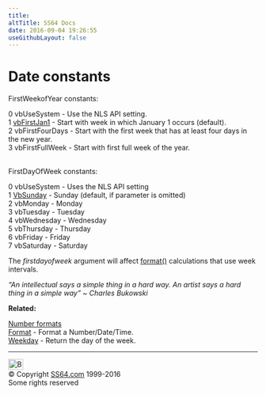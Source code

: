 ```yaml
---
title:
altTitle: SS64 Docs
date: 2016-09-04 19:26:55
useGithubLayout: false
---
```

<!-- #BeginLibraryItem "/Library/head_access.lbi" --><!-- #EndLibraryItem --><h1>Date constants</h1>
<p>FirstWeekofYear constants:</p>
<p><span class="code">0 </span>vbUseSystem - Use the NLS API setting.<br>
<span class="code">1 </span><u>vbFirstJan1</u> - Start with week in which January 1 occurs (default).<br>
<span class="code">2 </span>vbFirstFourDays - Start with the first week that has at least four days in the new year.<br>
<span class="code">3 </span>vbFirstFullWeek - Start with first full week of the year.</p>
<p><br>
FirstDayOfWeek constants: </p>
<p><span class="code">0 </span>vbUseSystem - Uses the NLS API setting<br>
<span class="code">1 </span><u>VbSunday</u> - Sunday (default, if parameter is omitted)<br>
<span class="code">2 </span>vbMonday - Monday<br>
<span class="code">3 </span>vbTuesday - Tuesday<br>
<span class="code">4 </span>vbWednesday - Wednesday<br>
<span class="code">5 </span>vbThursday - Thursday<br>
<span class="code">6 </span>vbFriday - Friday<br>
<span class="code">7 </span>vbSaturday - Saturday</p>
<p>The <i>firstdayofweek</i> argument will affect <a href="format.html">format()</a> calculations that use week intervals.</p>
<p class="quote"><i>“An intellectual says a simple thing in a hard way. An artist﻿ says a hard thing in a simple way” ~ Charles Bukowski</i></p>
<p><b>Related:</b></p>
<p><a href="acnumberformats.html">Number formats</a><br>
<a href="format.html">Format</a> - Format a Number/Date/Time.<br>
<a href="weekday.html">Weekday</a> - Return the day of the week.</p><!-- #BeginLibraryItem "/Library/foot_access.lbi" --><p>
<!-- access -->

<hr>
<div id="bl" class="footer"><a href="acfirstweekofyear.html#"><img src="../images/top.png" width="30" height="22" alt="Back to the Top"></a></div>
<div id="br" class="footer, tagline">© Copyright <a href="../index.html">SS64.com</a> 1999-2016<br>
Some rights reserved</div><!-- #EndLibraryItem -->

